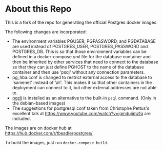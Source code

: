 # About this Repo

This is a fork of the repo for generating the official Postgres docker images.

The following changes are incorporated:

 - The environment variables PGUSER, PGPASSWORD, and PGDATABASE are used
   instead of POSTGRES_USER, POSTGRES_PASSWORD and POSTGRES_DB.  This is so
   that those environment variables can be defined in a docker-compose.yml file
   for the database container and then be inherited by other services that need
   to connect to the database so that they can just define PGHOST to the name of
   the database container and then use 'psql' without any connection parameters.
 - pg_hba.conf is changed to restrict external access to the database to
   'samenet' instead of 'all'.  This makes it so that other containers in the
   deployment can connect to it, but other external addresses are not able to.
 - [pgcli](http://pgcli.com/) is installed as an alternative to the built-in
   `psql` command. (Only in the debian-based images)
 - The suggestions for postgresql.conf taken from Christophe Pettus's excellent
   talk at https://www.youtube.com/watch?v=jqmdujimzfq are included.

The images are on docker hub at https://hub.docker.com/r/tbeadle/postgres/

To build the images, just run `docker-compose build`.
